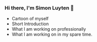 ### Hi there, I'm Simon Luyten 👋

- Cartoon of myself
- Short Introduction
- What I am working on professionally
- What I am working on in my spare time.
